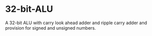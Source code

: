 # 32-bit-ALU
A 32-bit ALU with carry look ahead adder and ripple carry adder and provision for signed and unsigned numbers.
